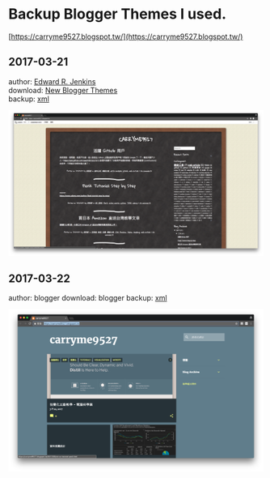 # Backup Blogger Themes I used.

[https://carryme9527.blogspot.tw/](https://carryme9527.blogspot.tw/)

## 2017-03-21

author: [Edward R. Jenkins](http://www.edwardrjenkins.com/)  
download: [New Blogger Themes](http://newbloggerthemes.com/)  
backup: [xml](xmls/2017-03-21.xml)  

![2017-03-21](screenshots/2017-03-21.png)

## 2017-03-22

author: blogger
download: blogger
backup: [xml](xmls/2017-03-22.xml)  

![2017-03-22](screenshots/2017-03-22.png)
